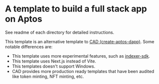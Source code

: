 # A template to build a full stack app on Aptos

See readme of each directory for detailed instructions.

This template is an alternative template to [CAD (create-aptos-dapp)](https://aptos.dev/en/build/create-aptos-dapp). Some notable differences are:

- This template uses more experimental features, such as [indexer-sdk](https://github.com/aptos-labs/aptos-indexer-processor-sdk).
- This template uses Next.js instead of Vite.
- This templates doesn't support Windows.
- CAD provides more production ready templates that have been audited like token minting, NFT minting, etc.
